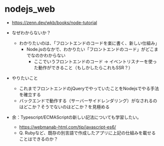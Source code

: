 # nodejs_web

- https://zenn.dev/wkb/books/node-tutorial


- なぜわからないか？
  - わかりたいのは、「フロントエンドのコードを楽に書く、新しい仕組み」
    - Node.jsのなかで、わかりたい「フロントエンドのコード」がどこまでなのかわからない
      - ここでいうフロントエンドのコード -> イベントリスナーを使った動作ができること（もしかしたらこれもSSR？）
    
- やりたいこと
  - これまでフロントエンドのjQueryでやっていたことをNodejsでやる手法を確立する
  - バックエンドで動作する（サーバーサイドレンダリング）がなされるのはどこか？そうでないのはどこか？を見極める

- 余：Typescript/ECMAScriptの新しい記法についても学習したい。
   - https://webmanab-html.com/tip/javascript-es6/
   - Q. Rubyなど、既存の別言語で作成したアプリに上記の仕組みを載せることはできるのか？